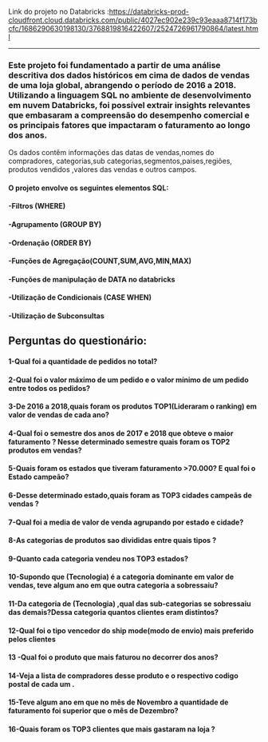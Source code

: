 
Link do projeto no Databricks :https://databricks-prod-cloudfront.cloud.databricks.com/public/4027ec902e239c93eaaa8714f173bcfc/1686290630198130/3768819816422607/2524726961790864/latest.html

---------------------------------------------------------------------------------------------------------------------------


 
### Este projeto foi fundamentado a partir de uma análise descritiva dos dados históricos em cima de dados de vendas de uma loja global, abrangendo o período de 2016 a 2018. Utilizando a linguagem SQL no ambiente de desenvolvimento em nuvem Databricks, foi possível extrair insights relevantes que embasaram a compreensão do desempenho comercial e os principais fatores que impactaram o faturamento ao longo dos anos.

Os dados contêm informações das datas de vendas,nomes do compradores, categorias,sub categorias,segmentos,paises,regiões, produtos vendidos ,valores das vendas e outros campos.

#### O projeto envolve os seguintes elementos SQL:

####   -Filtros (WHERE)

####   -Agrupamento (GROUP BY)

####   -Ordenação (ORDER BY)

####   -Funções de Agregação(COUNT,SUM,AVG,MIN,MAX)

####   -Funções de manipulação de DATA no databricks

####  -Utilização de Condicionais (CASE WHEN)

####   -Utilização de Subconsultas 


## Perguntas do questionário:
#### 1-Qual foi a quantidade de pedidos no total?
#### 2-Qual foi o valor máximo de um pedido e o valor mínimo de um pedido entre todos os pedidos?
#### 3-De 2016 a 2018,quais foram os produtos TOP1(Lideraram o ranking) em valor de vendas de cada ano?
#### 4-Qual foi o semestre dos anos de 2017 e 2018 que obteve o maior faturamento ? Nesse determinado semestre quais foram os TOP2 produtos em vendas?
#### 5-Quais foram os estados que tiveram faturamento >70.000? E qual foi o Estado campeão?
#### 6-Desse determinado estado,quais foram as TOP3 cidades campeãs de vendas ?
#### 7-Qual foi a media de valor de venda agrupando por estado e cidade?
#### 8-As categorias de produtos sao divididas entre quais tipos ?
#### 9-Quanto cada categoria vendeu nos TOP3 estados?
#### 10-Supondo que (Tecnologia) é a categoria dominante em valor de vendas, teve algum ano em que outra categoria a sobressaiu?
#### 11-Da categoria de (Tecnologia) ,qual das sub-categorias se sobressaiu das demais?Dessa categoria quantos clientes eram distintos?
#### 12-Qual foi o tipo vencedor do ship mode(modo de envio) mais preferido pelos clientes
#### 13 -Qual foi o produto que mais faturou no decorrer dos anos?
#### 14-Veja a lista de compradores desse produto e o respectivo codigo postal de cada um .
#### 15-Teve algum ano em que no mês de Novembro a quantidade de faturamento foi superior que o mês de Dezembro?
#### 16-Quais foram os TOP3 clientes que mais gastaram na loja ?
